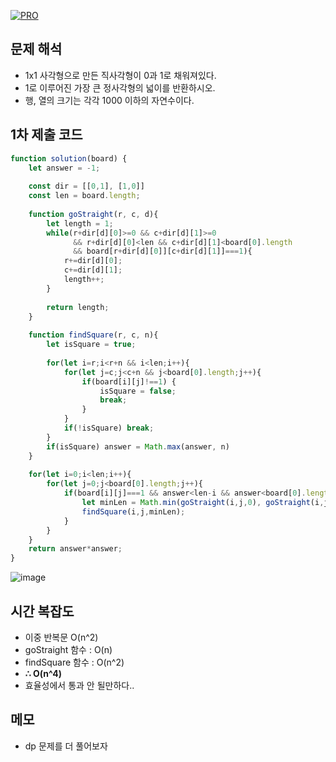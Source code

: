 [![PRO]][Link]

## 문제 해석

- 1x1 사각형으로 만든 직사각형이 0과 1로 채워져있다.
- 1로 이루어진 가장 큰 정사각형의 넓이를 반환하시오.
- 행, 열의 크기는 각각 1000 이하의 자연수이다.

## 1차 제출 코드
```js
function solution(board) {
    let answer = -1;
    
    const dir = [[0,1], [1,0]]
    const len = board.length;
    
    function goStraight(r, c, d){
        let length = 1;
        while(r+dir[d][0]>=0 && c+dir[d][1]>=0 
              && r+dir[d][0]<len && c+dir[d][1]<board[0].length 
              && board[r+dir[d][0]][c+dir[d][1]]===1){
            r+=dir[d][0];
            c+=dir[d][1];
            length++;
        }
        
        return length;
    }
    
    function findSquare(r, c, n){
        let isSquare = true;
        
        for(let i=r;i<r+n && i<len;i++){
            for(let j=c;j<c+n && j<board[0].length;j++){
                if(board[i][j]!==1) {
                    isSquare = false;
                    break;
                }
            }
            if(!isSquare) break;
        }
        if(isSquare) answer = Math.max(answer, n)
    }
    
    for(let i=0;i<len;i++){
        for(let j=0;j<board[0].length;j++){
            if(board[i][j]===1 && answer<len-i && answer<board[0].length-j){
                let minLen = Math.min(goStraight(i,j,0), goStraight(i,j,1));
                findSquare(i,j,minLen);
            }
        }
    }
    return answer*answer;
}
```
![image](https://github.com/user-attachments/assets/3dcb5815-4398-4e7f-b4bf-9626a14f6efb)



## 시간 복잡도

-  이중 반복문 O(n^2)
  -  goStraight 함수 : O(n)
  -  findSquare 함수 : O(n^2)
-   **∴ O(n^4)**
-   효율성에서 통과 안 될만하다..

## 메모

- dp 문제를 더 풀어보자

<!---------------------------------------------------------------------------->

[PRO]: https://github.com/GoSSaChin/algorithm-js/assets/107768516/67c43b52-bc3f-4571-a249-5519021afbb0
[Link]: https://school.programmers.co.kr/learn/courses/30/lessons/12905
